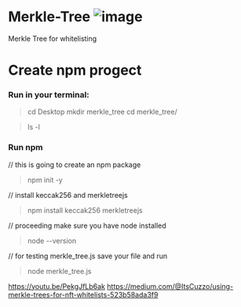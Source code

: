 # Merkle-Tree ![image](https://user-images.githubusercontent.com/97229784/177378852-74dcdd98-613e-4e6e-8501-7868ca051d95.png)

Merkle Tree for whitelisting

# Create npm progect

### Run in your terminal:
> cd Desktop
> mkdir merkle_tree
> cd merkle_tree/

> ls -l

### Run npm
// this is going to create an npm package
> npm init -y   

// install keccak256 and merkletreejs
> npm install keccak256 merkletreejs

// proceeding make sure you have node installed
> node --version

// for testing merkle_tree.js save your file and run
> node merkle_tree.js

https://youtu.be/PekgJfLb6ak
https://medium.com/@ItsCuzzo/using-merkle-trees-for-nft-whitelists-523b58ada3f9
